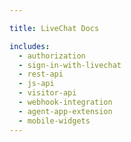 ```yaml
---

title: LiveChat Docs

includes:
  - authorization
  - sign-in-with-livechat
  - rest-api
  - js-api
  - visitor-api
  - webhook-integration
  - agent-app-extension
  - mobile-widgets
---
```

